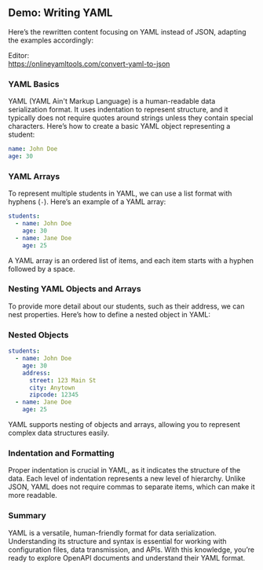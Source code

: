 ## Demo: Writing YAML

Here’s the rewritten content focusing on YAML instead of JSON, adapting the examples accordingly:

Editor:  
https://onlineyamltools.com/convert-yaml-to-json

### YAML Basics

YAML (YAML Ain't Markup Language) is a human-readable data serialization format. It uses indentation to represent structure, and it typically does not require quotes around strings unless they contain special characters. Here’s how to create a basic YAML object representing a student:

```yaml
name: John Doe
age: 30
```

### YAML Arrays

To represent multiple students in YAML, we can use a list format with hyphens (`-`). Here’s an example of a YAML array:

```yaml
students:
  - name: John Doe
    age: 30
  - name: Jane Doe
    age: 25
```

A YAML array is an ordered list of items, and each item starts with a hyphen followed by a space.

### Nesting YAML Objects and Arrays

To provide more detail about our students, such as their address, we can nest properties. Here’s how to define a nested object in YAML:

### Nested Objects

```yaml
students:
  - name: John Doe
    age: 30
    address:
      street: 123 Main St
      city: Anytown
      zipcode: 12345
  - name: Jane Doe
    age: 25
```

YAML supports nesting of objects and arrays, allowing you to represent complex data structures easily.

### Indentation and Formatting

Proper indentation is crucial in YAML, as it indicates the structure of the data. Each level of indentation represents a new level of hierarchy. Unlike JSON, YAML does not require commas to separate items, which can make it more readable.

### Summary

YAML is a versatile, human-friendly format for data serialization. Understanding its structure and syntax is essential for working with configuration files, data transmission, and APIs. With this knowledge, you’re ready to explore OpenAPI documents and understand their YAML format.
